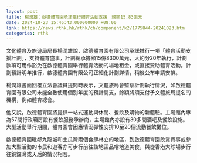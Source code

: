 ```yaml
---
layout: post
title: 楊潤雄：啟德體育園承諾推行體育活動支援　總額15.83億元
date: 2024-10-23 15:46:43.000000000 +08:00
link: https://news.rthk.hk/rthk/ch/component/k2/1775844-20241023.htm
categories: rthk
---
```


文化體育及旅遊局局長楊潤雄說，啟德體育園有限公司承諾推行一項「體育活動支援計劃」，支持體育盛事，計劃總承擔額15億8300萬元，大約分20年執行，計劃款項可用作豁免在啟德體育園舉行體育活動的場地租金，或直接贊助體育活動。計劃預計明年推行，啟德體育園有限公司正細化計劃詳情，稍後公布申請安排。

楊潤雄書面回覆立法會議員提問時表示，文體旅局會監察計劃執行情況，如啟德體育園有限公司未能全數使用個別年度的預計開支，餘額將須支付予文體旅局提名的機構，例如體育總會。

他又說，啟德體育園將提供一站式運動與休閒、餐飲及購物的新體驗。主場館內專為57間行政廂房設有餐飲服務承辦商，主場館內亦設有30多間酒吧及餐飲設施。大型活動舉行期間，體育園會因應情況彈性安排10至20個流動餐飲攤位。

啟德體育園毗鄰九龍城和土瓜灣兩個食肆林立的地區，到啟德體育園欣賞賽事或參加大型活動的市民和遊客亦可步行前往該地區品嚐地道美食，與從香港大球場步行往銅鑼灣或天后的情況相若。
